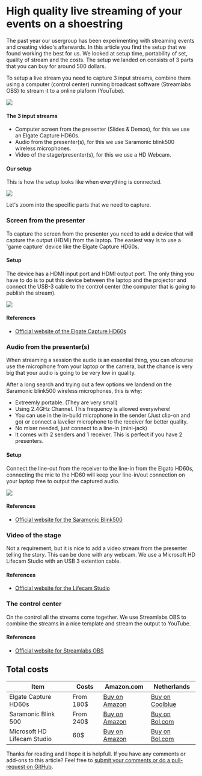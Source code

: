 # High quality live streaming of your events on a shoestring

The past year our usergroup has been experimenting with streaming events and creating video's afterwards. In this article you find the setup that we found working the best for us. We looked at setup time, portability of set, quality of stream and the costs. The setup we landed on consists of 3 parts that you can buy for around 500 dollars.

To setup a live stream you need to capture 3 input streams, combine them using a computer (control center) running broadcast software (Streamlabs OBS) to stream it to a online plaform (YouTube).

![](https://raw.githubusercontent.com/hnky/blog/master/images/overview.jpg)

#### The 3 input streams
* Computer screen from the presenter (Slides & Demos), for this we use an Elgate Capture HD60s.
* Audio from the presenter(s), for this we use Saramonic blink500 wireless microphones.
* Video of the stage/presenter(s), for this we use a HD Webcam.

#### Our setup
This is how the setup looks like when everything is connected.

![](https://raw.githubusercontent.com/hnky/blog/master/images/fullsetup.jpg)

Let's zoom into the specific parts that we need to capture.

### Screen from the presenter
To capture the screen from the presenter you need to add a device that will capture the output (HDMI) from the laptop. The easiest way is to use a 'game capture' device like the Elgate Capture HD60s.

#### Setup
The device has a HDMI input port and HDMI output port. The only thing you have to do is to put this device between the laptop and the projector and connect the USB-3 cable to the control center (the computer that is going to publish the stream).

![](https://raw.githubusercontent.com/hnky/blog/master/images/elgato-connections.jpg)

#### References
* [Official website of the Elgate Capture HD60s](https://www.elgato.com/en/gaming/game-capture-hd60-s)

### Audio from the presenter(s)
When streaming a session the audio is an essential thing, you can ofcourse use the microphone from your laptop or the camera, but the chance is very big that your audio is going to be very low in quality. 

After a long search and trying out a few options we landend on the Saramonic blink500 wireless microphones, this is why:
* Extreemly portable. (They are very small)
* Using 2.4GHz Channel. This frequency is allowed everywhere!
* You can use in the in-build microphone in the sender (Just clip-on and go) or connect a lavelier microphone to the receiver for better quality.
* No mixer needed, just connect to a line-in (mini-jack)
* It comes with 2 senders and 1 receiver. This is perfect if you have 2 presenters.

#### Setup
Connect the line-out from the receiver to the line-in from the Elgato HD60s, connecting the mic to the HD60 will keep your line-in/out connection on your laptop free to output the captured audio.

![](https://raw.githubusercontent.com/hnky/blog/master/images/saramonic.jpg)

#### References
* [Official website for the Saramonic Blink500](http://www.saramonic.com/product/blink500-b2txtxrx/)


### Video of the stage
Not a requirement, but it is nice to add a video stream from the presenter telling the story. This can be done with any webcam. We use a Microsoft HD Lifecam Studio with an USB 3 extention cable.

#### References
* [Official website for the Lifecam Studio](https://www.microsoft.com/accessories/en-us/products/webcams/lifecam-studio/q2f-00013)

### The control center
On the control all the streams come together. We use Streamlabs OBS to combine the streams in a nice template and stream the output to YouTube.

#### References
* [Official website for Streamlabs OBS](https://streamlabs.com/streamlabs-obs)

## Total costs

| Item |  Costs |  Amazon.com | Netherlands |
| -- |  -- |  -- | -- |
| Elgate Capture HD60s | From 180$ | [Buy on Amazon](https://www.amazon.com/Elgato-Game-Capture-HD60-PlayStation/dp/B01DRWCOGA/) | [Buy on Coolblue](https://www.coolblue.nl/product/708429/elgato-game-capture-hd60-s.html)
| Saramonic Blink 500 | From 240$ | [Buy on Amazon](https://www.amazon.com/Saramonic-Ultracompact-Dual-channel-Microphone-Transmitters/dp/B07Z2LRDQX/) | [Buy on Bol.com](https://www.bol.com/nl/p/saramonic-duo-lavalier-microfoon-draadloos-blink-500-b2/9200000127214177/)
| Microsoft HD Lifecam Studio | 60$ | [Buy on Amazon](https://www.amazon.com/Microsoft-LifeCam-Studio-1080p-Webcam/dp/B0042X8NT6) | [Buy on Bol.com](https://www.bol.com/nl/p/microsoft-lifecam-studio-for-business-zakelijke-webcam/1003004011476624/)

Thanks for reading and I hope it is helpfull. If you have any comments or add-ons to this article? Feel free to [submit your comments or do a pull-request on GitHub](https://github.com/hnky/blog/blob/master/online-event-streaming.md).


